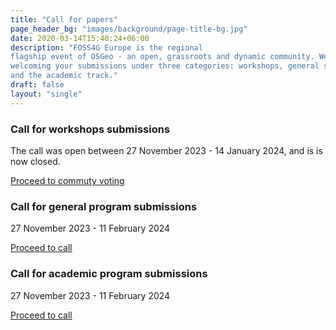 ```yaml
---
title: "Call for papers"
page_header_bg: "images/background/page-title-bg.jpg"
date: 2020-03-14T15:40:24+06:00
description: "FOSS4G Europe is the regional
flagship event of OSGeo - an open, grassroots and dynamic community. We are
welcoming your submissions under three categories: workshops, general sessions,
and the academic track."
draft: false
layout: "single"
---
```


### Call for workshops submissions
The call was open between 27 November 2023 - 14 January 2024, and is is now closed.

[Proceed to commuty voting](https://talks.osgeo.org/foss4g-europe-2024-workshops/)

### Call for general program submissions
27 November 2023 - 11 February 2024  

[Proceed to call](../cfp-general-program/)

### Call for academic program submissions
27 November 2023 - 11 February 2024

[Proceed to call](../cfp-academic-program/)
